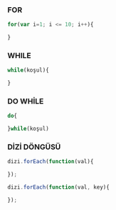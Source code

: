 ### FOR
```javascript
for(var i=1; i <= 10; i++){

}
```

### WHILE
```javascript
while(koşul){

}
```

### DO WHİLE
```javascript
do{

}while(koşul)
```


### DİZİ DÖNGÜSÜ
```javascript
dizi.forEach(function(val){

});

dizi.forEach(function(val, key){

});
```
